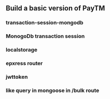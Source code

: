 
## Build a basic version of PayTM
### transaction-session-mongodb
### MonogoDb transaction session 
### localstorage
### epxress router
### jwttoken
### like query in mongoose in /bulk route

